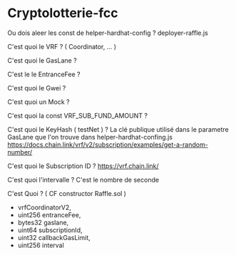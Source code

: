 # Cryptolotterie-fcc

Ou dois aleer les const de helper-hardhat-config ?
deployer-raffle.js

C'est quoi le VRF ? ( Coordinator, ... )

C'est quoi le GasLane ?

C'est le le EntranceFee ?

C'est quoi le Gwei ?

C'est quoi un Mock ?

C'est quoi la const VRF_SUB_FUND_AMOUNT ?

C'est quoi le KeyHash ( testNet ) ?
La clé publique utilisé dans le parametre GasLane que l'on trouve dans helper-hardhat-confing.js
https://docs.chain.link/vrf/v2/subscription/examples/get-a-random-number/

C'est quoi le Subscription ID ?
https://vrf.chain.link/

C'est quoi l'intervalle ?
C'est le nombre de seconde

C'est Quoi ? ( CF constructor Raffle.sol )

-   vrfCoordinatorV2,
-   uint256 entranceFee,
-   bytes32 gaslane,
-   uint64 subscriptionId,
-   uint32 callbackGasLimit,
-   uint256 interval
